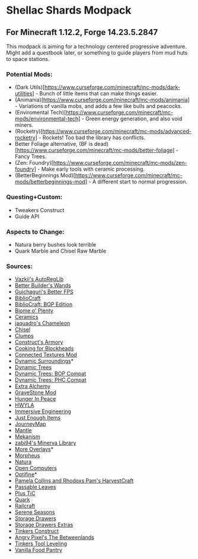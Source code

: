 # Shellac Shards Modpack
## For Minecraft 1.12.2, Forge 14.23.5.2847
This modpack is aiming for a technology centered progressive adventure. Might add a questbook later, or something to guide players from mud huts to space stations.


### Potential Mods:
- (Dark Utils)[https://www.curseforge.com/minecraft/mc-mods/dark-utilities] - Bunch of little items that can make things easier.
- (Animania)[https://www.curseforge.com/minecraft/mc-mods/animania] - Variations of vanilla mobs, and adds a few like bulls and peacocks.
- (Enviromental Tech)[https://www.curseforge.com/minecraft/mc-mods/environmental-tech] - Green energy generation, and also void miners.
- (Rocketry)[https://www.curseforge.com/minecraft/mc-mods/advanced-rocketry] - Rockets! Too bad the library has conflicts.
- Better Foliage alternative, (BF is dead) [https://www.curseforge.com/minecraft/mc-mods/better-foliage] - Fancy Trees.
- (Zen: Foundry)[https://www.curseforge.com/minecraft/mc-mods/zen-foundry] - Make early tools with ceramic processing.
- (BetterBeginnings Mod)[https://www.curseforge.com/minecraft/mc-mods/betterbeginnings-mod] - A different start to normal progression.


### Questing+Custom:
- Tweakers Construct
- Guide API



### Aspects to Change:
- Natura berry bushes look terrible
- Quark Marble and Chisel Raw Marble


### Sources:
- [Vazkii's AutoRegLib](https://www.curseforge.com/minecraft/mc-mods/autoreglib)
- [Better Builder's Wands](https://www.curseforge.com/minecraft/mc-mods/better-builders-wands)
- [Guichaguri's Better FPS](https://www.curseforge.com/minecraft/mc-mods/betterfps)
- [BiblioCraft](https://www.curseforge.com/minecraft/mc-mods/bibliocraft)
- [BiblioCraft: BOP Edition](https://www.curseforge.com/minecraft/mc-mods/bibliocraft-bibliowoods-biomes-oplenty-edition)
- [Biome o' Plenty](https://www.curseforge.com/minecraft/mc-mods/biomes-o-plenty)
- [Ceramics](https://www.curseforge.com/minecraft/mc-mods/ceramics)
- [jaquadro's Chameleon](https://www.curseforge.com/minecraft/mc-mods/chameleon)
- [Chisel](https://www.curseforge.com/minecraft/mc-mods/chisel)
- [Clumps](https://www.curseforge.com/minecraft/mc-mods/clumps)
- [Construct's Armory](https://www.curseforge.com/minecraft/mc-mods/constructs-armory)
- [Cooking for Blockheads](https://www.curseforge.com/minecraft/mc-mods/cooking-for-blockheads)
- [Connected Textures Mod](https://www.curseforge.com/minecraft/mc-mods/ctm)
- [Dynamic Surroundings](https://www.curseforge.com/minecraft/mc-mods/dynamic-surroundings)*
- [Dynamic Trees](https://www.curseforge.com/minecraft/mc-mods/dynamictrees)
- [Dynamic Trees: BOP Compat](https://www.curseforge.com/minecraft/mc-mods/dtbop)
- [Dynamic Trees: PHC Compat](https://www.curseforge.com/minecraft/mc-mods/dtphc)
- [Extra Alchemy](https://www.curseforge.com/minecraft/mc-mods/extra-alchemy)
- [GraveStone Mod](https://www.curseforge.com/minecraft/mc-mods/gravestone-mod)
- [Hunger In Peace](https://www.curseforge.com/minecraft/mc-mods/hunger-in-peace)
- [HWYLA](https://www.curseforge.com/minecraft/mc-mods/hwyla)
- [Immersive Engineering](https://www.curseforge.com/minecraft/mc-mods/immersive-engineering)
- [Just Enough Items](https://www.curseforge.com/minecraft/mc-mods/jei)
- [JourneyMap](https://www.curseforge.com/minecraft/mc-mods/journeymap)
- [Mantle](https://www.curseforge.com/minecraft/mc-mods/mantle)
- [Mekanism](https://www.curseforge.com/minecraft/mc-mods/mekanism)
- [zabi94's Minerva Library](https://www.curseforge.com/minecraft/mc-mods/minerva-library)
- [More Overlays](https://www.curseforge.com/minecraft/mc-mods/more-overlays)*
- [Morpheus](https://www.curseforge.com/minecraft/mc-mods/morpheus)
- [Natura](https://www.curseforge.com/minecraft/mc-mods/natura)
- [Open Computers](https://www.curseforge.com/minecraft/mc-mods/opencomputers)
- [Optifine](https://optifine.net/home)*
- [Pamela Collins and Rhodoxs Pam's HarvestCraft](https://www.curseforge.com/minecraft/mc-mods/pams-harvestcraft)
- [Passable Leaves](https://www.curseforge.com/minecraft/mc-mods/passable-leaves)
- [Plus TiC](https://www.curseforge.com/minecraft/mc-mods/plustic)
- [Quark](https://www.curseforge.com/minecraft/mc-mods/quark)
- [Railcraft](https://www.curseforge.com/minecraft/mc-mods/railcraft)
- [Serene Seasons](https://www.curseforge.com/minecraft/mc-mods/serene-seasons)
- [Storage Drawers](https://www.curseforge.com/minecraft/mc-mods/storage-drawers)
- [Storage Drawers Extras](https://www.curseforge.com/minecraft/mc-mods/storage-drawers-extras)
- [Tinkers Construct](https://www.curseforge.com/minecraft/mc-mods/tinkers-construct)
- [Angry Pixel's The Betweenlands](https://www.curseforge.com/minecraft/mc-mods/angry-pixel-the-betweenlands-mod)
- [Tinkers Tool Leveling](https://www.curseforge.com/minecraft/mc-mods/tinkers-tool-leveling)
- [Vanilla Food Pantry](https://www.curseforge.com/minecraft/mc-mods/vanillafoodpantry-mod)



